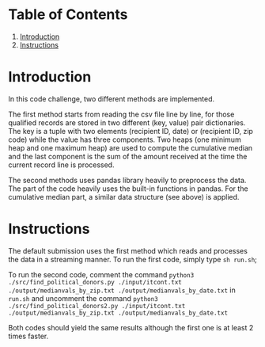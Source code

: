 # Table of Contents
1. [Introduction](README.md#introduction)
2. [Instructions](README.md#instructions)

# Introduction
In this code challenge, two different methods are implemented.

The first method starts from reading the csv file line by line, for those qualified records are stored in two different (key, value) pair dictionaries.   The key is a tuple with two elements (recipient ID, date) or (recipient ID, zip code) while the value has three components.   Two heaps (one minimum heap and one maximum heap) are used to compute the cumulative median and the last component is the sum of the amount received at the time the current record line is processed.

The second methods uses pandas library heavily to preprocess the data.    The part of the code heavily uses the built-in functions in pandas.  For the cumulative median part, a similar data structure (see above) is applied.


# Instructions
The default submission uses the first method which reads and processes the data in a streaming manner.  To run the first code, simply type `sh run.sh`;

To run the second code, comment the command `python3 ./src/find_political_donors.py ./input/itcont.txt ./output/medianvals_by_zip.txt ./output/medianvals_by_date.txt` in `run.sh` and
uncomment the command `python3 ./src/find_political_donors2.py ./input/itcont.txt ./output/medianvals_by_zip.txt ./output/medianvals_by_date.txt`

Both codes should yield the same results although the first one is at least 2 times faster.


